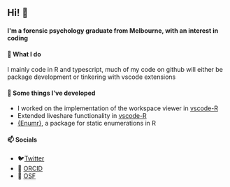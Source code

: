 ## Hi! 👋

#### I'm a forensic psychology graduate from Melbourne, with an interest in coding

#### 🔭 What I do
I mainly code in R and typescript, much of my code on github will either be package development or tinkering with vscode extensions

#### 🌱 Some things I've developed
  - I worked on the implementation of the workspace viewer in [vscode-R](https://github.com/Ikuyadeu/vscode-R) 
  - Extended liveshare functionality in [vscode-R](https://github.com/Ikuyadeu/vscode-R)
  - [{Enumr}](https://github.com/ElianHugh/enumr), a package for static enumerations in R

#### 📫 Socials
- 🐦[Twitter](https://twitter.com/ElianHugh)
- 🔬 [ORCID](https://orcid.org/0000-0001-8008-3165)
- 🔬 [OSF](https://osf.io/g5cm4/)

<!--
**ElianHugh/ElianHugh** is a ✨ _special_ ✨ repository because its `README.md` (this file) appears on your GitHub profile.

Here are some ideas to get you started:

- 🔭 I’m currently working on ...
- 🌱 I’m currently learning ...
- 👯 I’m looking to collaborate on ...
- 🤔 I’m looking for help with ...
- 💬 Ask me about ...
- 📫 How to reach me: ...
- 😄 Pronouns: ...
- ⚡ Fun fact: ...
-->
